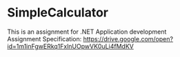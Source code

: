 # SimpleCalculator
This is an assignment for .NET Application development  
Assignment Specification: https://drive.google.com/open?id=1m1inFgwERkq1FxlnUOpwVK0uLi4fMdKV
